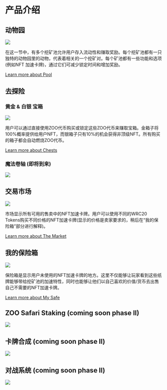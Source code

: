 # 产品介绍


## 动物园

![](/thezoo.png)

在这一节中，有多个挖矿池允许用户存入流动性和赚取奖励。每个挖矿池都有一只独特的动物园里的动物，代表着相关的一个挖矿对。每个矿池都有一些功能和选项(例如NFT 加速卡牌)，通过它们可减少锁定时间和增加奖励。

[Learn more about Pool](/manual/pool)

## 去探险


### 黄金 & 白银 宝箱

![](/goldchestfeature.png)

用户可以通过直接使用ZOO代币购买或锁定这些ZOO代币来赚取宝箱。金箱子将100%概率提供给用户NFT，而银箱子只有10%的机会获得非顶级NFT。所有购买的箱子都会自动燃烧ZOO代币。

[Learn more about Chests](/manual/expedition#buy-goldsilver-chests)

### 魔法卷轴 (即将到来)

![](/phase2/magic_spells.png)


## 交易市场

![](/ZooMarket.png)

市场显示所有可用的售卖中的NFT加速卡牌。用户可以使用不同的WRC20 Tokens购买不同价格的NFT加速卡牌(显示的价格是卖家要求的，稍后在“我的保险箱”部分进行解释)。

[Learn more about The Market](/manual/market)

## 我的保险箱

![](/mysafe.png)

保险箱是显示用户未使用的NFT加速卡牌的地方。这里不仅能够让玩家看到这些纸牌能够带给挖矿池的加速特性，同时也能够让他们以自己喜欢的价值/货币去出售自己不需要的NFT加速卡牌。

[Learn more about My Safe](/manual/safe)

## ZOO Safari Staking (coming soon phase II)

![](/phase2/staking_safari.png)

## 卡牌合成 (coming soon phase II)

![](/phase2/crafting.png)

## 对战系统 (coming soon phase II)

![](/phase2/boxing.png)

